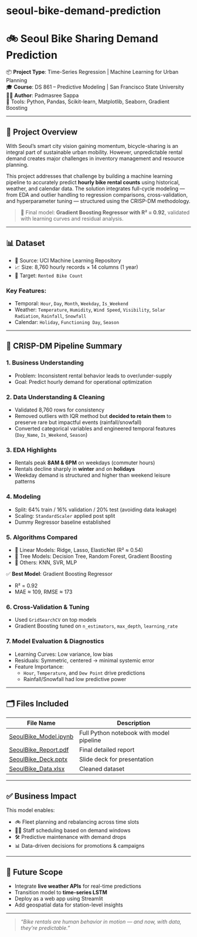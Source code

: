 # seoul-bike-demand-prediction

# 🚲 Seoul Bike Sharing Demand Prediction

📦 **Project Type**: Time-Series Regression | Machine Learning for Urban Planning  
🎓 **Course**: DS 861 – Predictive Modeling | San Francisco State University  
👩‍💻 **Author**: Padmasree Sappa  
📁 Tools: Python, Pandas, Scikit-learn, Matplotlib, Seaborn, Gradient Boosting

---

## 🧠 Project Overview

With Seoul’s smart city vision gaining momentum, bicycle-sharing is an integral part of sustainable urban mobility. However, unpredictable rental demand creates major challenges in inventory management and resource planning. 

This project addresses that challenge by building a machine learning pipeline to accurately predict **hourly bike rental counts** using historical, weather, and calendar data. The solution integrates full-cycle modeling — from EDA and outlier handling to regression comparisons, cross-validation, and hyperparameter tuning — structured using the CRISP-DM methodology.

> 🎯 Final model: **Gradient Boosting Regressor with R² = 0.92**, validated with learning curves and residual analysis.

---

## 📊 Dataset

- 📁 Source: UCI Machine Learning Repository  
- 📈 Size: 8,760 hourly records × 14 columns (1 year)  
- 🧾 Target: `Rented Bike Count`

### Key Features:
- Temporal: `Hour`, `Day`, `Month`, `Weekday`, `Is_Weekend`
- Weather: `Temperature`, `Humidity`, `Wind Speed`, `Visibility`, `Solar Radiation`, `Rainfall`, `Snowfall`
- Calendar: `Holiday`, `Functioning Day`, `Season`

---

## 📐 CRISP-DM Pipeline Summary

### 1. **Business Understanding**
- Problem: Inconsistent rental behavior leads to over/under-supply
- Goal: Predict hourly demand for operational optimization

### 2. **Data Understanding & Cleaning**
- Validated 8,760 rows for consistency
- Removed outliers with IQR method but **decided to retain them** to preserve rare but impactful events (rainfall/snowfall)
- Converted categorical variables and engineered temporal features (`Day_Name`, `Is_Weekend`, `Season`)

### 3. **EDA Highlights**
- Rentals peak **8AM & 6PM** on weekdays (commuter hours)
- Rentals decline sharply in **winter** and on **holidays**
- Weekday demand is structured and higher than weekend leisure patterns

### 4. **Modeling**
- Split: 64% train / 16% validation / 20% test (avoiding data leakage)
- Scaling: `StandardScaler` applied post split
- Dummy Regressor baseline established

### 5. **Algorithms Compared**
- 🔹 Linear Models: Ridge, Lasso, ElasticNet (R² ≈ 0.54)
- 🌲 Tree Models: Decision Tree, Random Forest, Gradient Boosting
- 🤖 Others: KNN, SVR, MLP

✅ **Best Model**: Gradient Boosting Regressor
- R² = 0.92
- MAE ≈ 109, RMSE ≈ 173

### 6. **Cross-Validation & Tuning**
- Used `GridSearchCV` on top models
- Gradient Boosting tuned on `n_estimators`, `max_depth`, `learning_rate`

### 7. **Model Evaluation & Diagnostics**
- Learning Curves: Low variance, low bias
- Residuals: Symmetric, centered → minimal systemic error
- Feature Importance:
  - `Hour`, `Temperature`, and `Dew Point` drive predictions
  - Rainfall/Snowfall had low predictive power

---

## 🗂 Files Included

| File Name                      | Description                                      |
|-------------------------------|--------------------------------------------------|
| [SeoulBike_Model.ipynb](https://github.com/dsappa7196/seoul-bike-demand-prediction/blob/main/DataMining_SeoulBikeSharingDemand_Project.ipynb) | Full Python notebook with model pipeline         |
| [SeoulBike_Report.pdf](https://github.com/dsappa7196/seoul-bike-demand-prediction/blob/main/DS861_SeoulBikeSharingDemandPrediction_Sappa.pdf)   | Final detailed report                             |
| [SeoulBike_Deck.pptx](https://github.com/dsappa7196/seoul-bike-demand-prediction/blob/main/DS861_SeoulBikeSharingDemandPrediction_Sappa.pptx)     | Slide deck for presentation                      |
| [SeoulBike_Data.xlsx]([./SeoulBike_Data.csv](https://github.com/dsappa7196/seoul-bike-demand-prediction/blob/main/SeoulBikeData.xlsx))       | Cleaned dataset                                  |

---

## ✅ Business Impact

This model enables:
- 🚲 Fleet planning and rebalancing across time slots
- 👷‍♂️ Staff scheduling based on demand windows
- 🛠 Predictive maintenance with demand drops
- 📊 Data-driven decisions for promotions & campaigns

---

## 🔮 Future Scope
- Integrate **live weather APIs** for real-time predictions
- Transition model to **time-series LSTM**
- Deploy as a web app using Streamlit
- Add geospatial data for station-level insights

---

> _“Bike rentals are human behavior in motion — and now, with data, they’re predictable.”_
